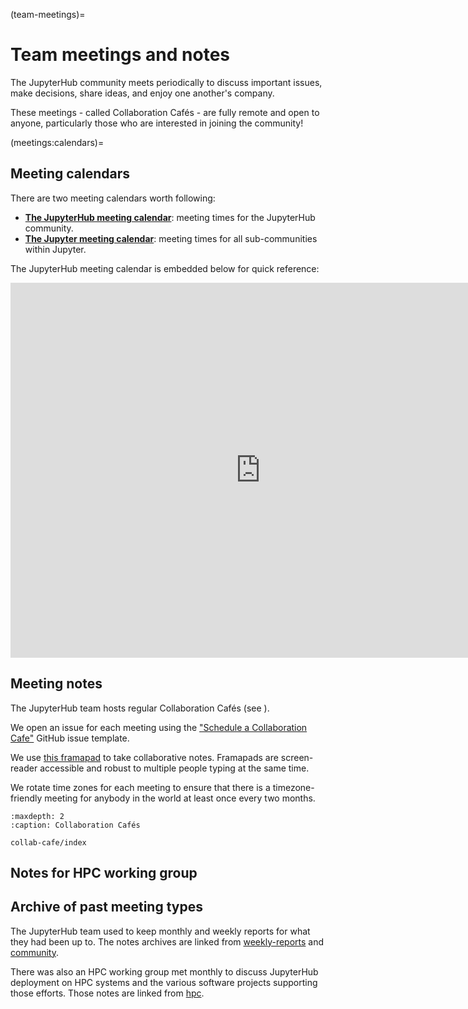 (team-meetings)=
# Team meetings and notes

The JupyterHub community meets periodically to discuss important issues, make decisions, share ideas, and enjoy one another's company.

These meetings - called Collaboration Cafés - are fully remote and open to anyone, particularly those who are interested in joining the community!

(meetings:calendars)=
## Meeting calendars

There are two meeting calendars worth following:

- [**The JupyterHub meeting calendar**](https://calendar.google.com/calendar/embed?src=aqpkui5q7oi32pk9tcp53hnssc%40group.calendar.google.com&ctz=America%2FLos_Angeles): meeting times for the JupyterHub community.
- [**The Jupyter meeting calendar**](https://jupyter.org/community#calendar): meeting times for all sub-communities within Jupyter.

The JupyterHub meeting calendar is embedded below for quick reference:

<iframe src="https://calendar.google.com/calendar/embed?src=aqpkui5q7oi32pk9tcp53hnssc%40group.calendar.google.com&ctz=America%2FLos_Angeles" style="border: 0" width="800" height="600" frameborder="0" scrolling="no"></iframe>

## Meeting notes

The JupyterHub team hosts regular Collaboration Cafés (see [](meetings:calendars)).

We open an issue for each meeting using the ["Schedule a Collaboration Cafe"](https://github.com/jupyterhub/team-compass/issues/new/choose) GitHub issue template.

We use [this framapad](https://mypads2.framapad.org/p/jupyterhub-jupyterbook-collaborationcafe-nr53am9wz) to take collaborative notes.
Framapads are screen-reader accessible and robust to multiple people typing at the same time.

We rotate time zones for each meeting to ensure that there is a timezone-friendly meeting for anybody in the world at least once every two months.

```{toctree}
:maxdepth: 2
:caption: Collaboration Cafés

collab-cafe/index
```

## Notes for HPC working group

## Archive of past meeting types

The JupyterHub team used to keep monthly and weekly reports for what they had been up to.
The notes archives are linked from [weekly-reports](weekly-reports) and [community](community).

There was also an HPC working group met monthly to discuss JupyterHub deployment on HPC systems and the various software projects supporting those efforts.
Those notes are linked from [hpc](hpc).
